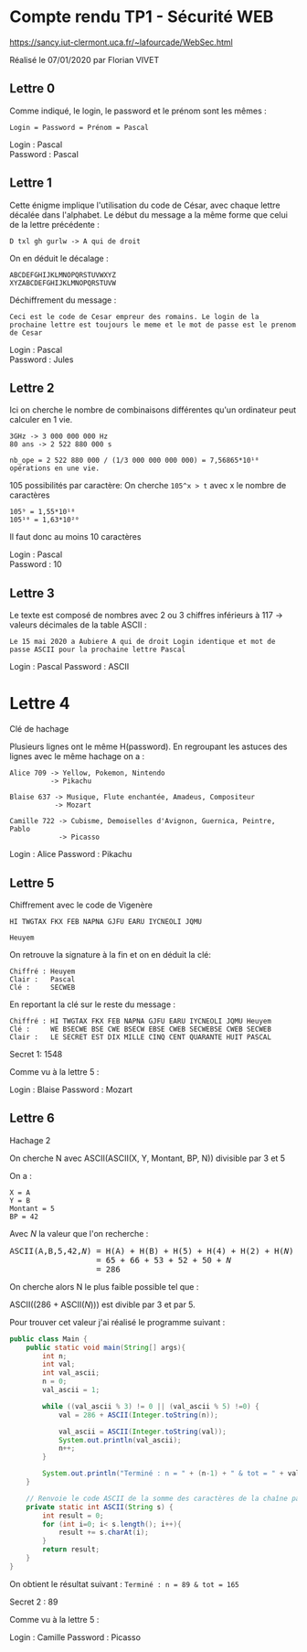 # Compte rendu TP1 - Sécurité WEB

https://sancy.iut-clermont.uca.fr/~lafourcade/WebSec.html

Réalisé le 07/01/2020 par Florian VIVET

## Lettre 0

Comme indiqué, le login, le password et le prénom sont les mêmes :  
```
Login = Password = Prénom = Pascal  
```
Login : Pascal  
Password : Pascal  

## Lettre 1

Cette énigme implique l'utilisation du code de César, avec chaque lettre décalée dans l'alphabet. Le début du message a la même forme que celui de la lettre précédente :   
```
D txl gh gurlw -> A qui de droit  
```
On en déduit le décalage :  
```
ABCDEFGHIJKLMNOPQRSTUVWXYZ  
XYZABCDEFGHIJKLMNOPQRSTUVW  
```
Déchiffrement du message :
```
Ceci est le code de Cesar empreur des romains. Le login de la prochaine lettre est toujours le meme et le mot de passe est le prenom de Cesar
```
Login : Pascal  
Password : Jules  

## Lettre 2

Ici on cherche le nombre de combinaisons différentes qu'un ordinateur peut calculer en 1 vie.
```
3GHz -> 3 000 000 000 Hz  
80 ans -> 2 522 880 000 s  

nb_ope = 2 522 880 000 / (1/3 000 000 000 000) = 7,56865*10¹⁸ opérations en une vie.  
```
105 possibilités par caractère:  On cherche ```105^x > t``` avec x le nombre de caractères
```
105⁹ = 1,55*10¹⁸  
105¹⁰ = 1,63*10²⁰  
```
Il faut donc au moins 10 caractères   

Login : Pascal  
Password : 10  

## Lettre 3

Le texte est composé de nombres avec 2 ou 3 chiffres inférieurs à 117 -> valeurs décimales de la table ASCII :  

```Le 15 mai 2020 a Aubiere A qui de droit Login identique et mot de passe ASCII pour la prochaine lettre Pascal```

Login : Pascal
Password : ASCII

# Lettre 4


Clé de hachage

Plusieurs lignes ont le même H(password). En regroupant les astuces des lignes avec le même hachage on a :
```
Alice 709 -> Yellow, Pokemon, Nintendo 
		  -> Pikachu

Blaise 637 -> Musique, Flute enchantée, Amadeus, Compositeur 
		   -> Mozart  
		   
Camille 722 -> Cubisme, Demoiselles d'Avignon, Guernica, Peintre, Pablo 
			-> Picasso  
```
Login : Alice
Password : Pikachu

## Lettre 5

Chiffrement avec le code de Vigenère
```
HI TWGTAX FKX FEB NAPNA GJFU EARU IYCNEOLI JQMU

Heuyem 
```
On retrouve la signature à la fin et on en déduit la clé:
```
Chiffré : Heuyem
Clair :   Pascal
Clé :     SECWEB
```
En reportant la clé sur le reste du message :
```
Chiffré : HI TWGTAX FKX FEB NAPNA GJFU EARU IYCNEOLI JQMU Heuyem
Clé :     WE BSECWE BSE CWE BSECW EBSE CWEB SECWEBSE CWEB SECWEB
Clair :   LE SECRET EST DIX MILLE CINQ CENT QUARANTE HUIT PASCAL
```
Secret 1: 1548

Comme vu à la lettre 5 :

Login : Blaise
Password : Mozart

## Lettre 6


Hachage 2

On cherche N avec ASCII(ASCII(X, Y, Montant, BP, N)) divisible par 3 et 5

On a :  
```
X = A  
Y = B  
Montant = 5  
BP = 42  
```
Avec *N* la valeur que l'on recherche :
<pre>
ASCII(A,B,5,42,<i>N</i>) = H(A) + H(B) + H(5) + H(4) + H(2) + H(<i>N</i>)
                  = 65 + 66 + 53 + 52 + 50 + <i>N</i>
                  = 286
</pre>
On cherche alors N le plus faible possible tel que :

ASCII((286 + ASCII(*N*))) est divible par 3 et par 5.

Pour trouver cet valeur j'ai réalisé le programme suivant :  
```java
public class Main {
    public static void main(String[] args){
        int n;
        int val;
        int val_ascii;
        n = 0;
        val_ascii = 1;

        while ((val_ascii % 3) != 0 || (val_ascii % 5) !=0) {
            val = 286 + ASCII(Integer.toString(n));

            val_ascii = ASCII(Integer.toString(val));
            System.out.println(val_ascii);
            n++;
        }

        System.out.println("Terminé : n = " + (n-1) + " & tot = " + val_ascii);
    }

    // Renvoie le code ASCII de la somme des caractères de la chaîne passée en paramètre
    private static int ASCII(String s) {
        int result = 0;
        for (int i=0; i< s.length(); i++){
            result += s.charAt(i);
        }
        return result;
    }
}
```

On obtient le résultat suivant :
```Terminé : n = 89 & tot = 165```

Secret 2 : 89

Comme vu à la lettre 5 :

Login : Camille
Password : Picasso
